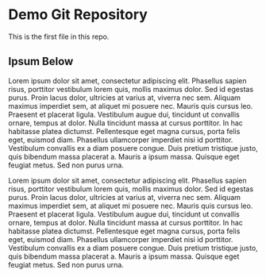 # Demo Git Repository

This is the first file in this repo. 


## Ipsum Below

Lorem ipsum dolor sit amet, consectetur adipiscing elit. Phasellus sapien 
risus, porttitor vestibulum lorem quis, mollis maximus dolor. Sed id 
egestas purus. Proin lacus dolor, ultricies at varius at, viverra nec sem. 
Aliquam maximus imperdiet sem, at aliquet mi posuere nec. 
Mauris quis cursus leo. Praesent et placerat ligula. Vestibulum augue dui, 
tincidunt ut convallis ornare, tempus at dolor. Nulla tincidunt massa at
 cursus porttitor. In hac habitasse platea dictumst. Pellentesque eget 
magna cursus, porta felis eget, euismod diam. Phasellus ullamcorper
imperdiet nisi id porttitor. Vestibulum convallis ex a diam posuere congue.
 Duis pretium tristique justo, quis bibendum massa placerat a. Mauris a 
ipsum massa. Quisque eget feugiat metus. Sed non purus urna.

Lorem ipsum dolor sit amet, consectetur adipiscing elit. Phasellus sapien 
risus, porttitor vestibulum lorem quis, mollis maximus dolor. Sed id 
egestas purus. Proin lacus dolor, ultricies at varius at, viverra nec sem. 
Aliquam maximus imperdiet sem, at aliquet mi posuere nec. 
Mauris quis cursus leo. Praesent et placerat ligula. Vestibulum augue dui, 
tincidunt ut convallis ornare, tempus at dolor. Nulla tincidunt massa at
 cursus porttitor. In hac habitasse platea dictumst. Pellentesque eget 
magna cursus, porta felis eget, euismod diam. Phasellus ullamcorper
imperdiet nisi id porttitor. Vestibulum convallis ex a diam posuere congue.
 Duis pretium tristique justo, quis bibendum massa placerat a. Mauris a 
ipsum massa. Quisque eget feugiat metus. Sed non purus urna.